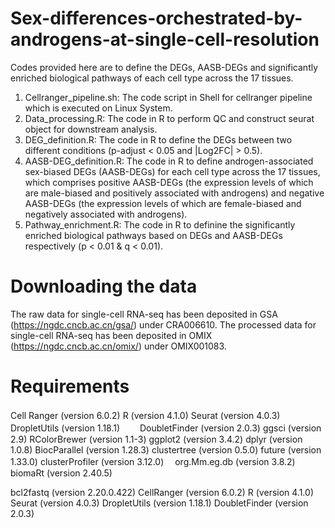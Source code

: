 # Sex-differences-orchestrated-by-androgens-at-single-cell-resolution
Codes provided here are to define the DEGs, AASB-DEGs and significantly enriched biological pathways of each cell type across the 17 tissues.
1. Cellranger_pipeline.sh: The code script in Shell for cellranger pipeline which is executed on Linux System.
2. Data_processing.R: The code in R to perform QC and construct seurat object for downstream analysis.
3. DEG_definition.R: The code in R to define the DEGs between two different conditions (p-adjust < 0.05 and |Log2FC| > 0.5).
4. AASB-DEG_definition.R: The code in R to define androgen-associated sex-biased DEGs (AASB-DEGs) for each cell type across the 17 tissues, which comprises positive AASB-DEGs (the expression levels of which are male-biased and positively associated with androgens) and negative AASB-DEGs (the expression levels of which are female-biased and negatively associated with androgens).
5. Pathway_enrichment.R: The code in R to definine the significantly enriched biological pathways based on DEGs and AASB-DEGs respectively (p < 0.01 & q < 0.01).
# Downloading the data
The raw data for single-cell RNA-seq has been deposited in GSA (https://ngdc.cncb.ac.cn/gsa/) under CRA006610. The processed data for single-cell RNA-seq has been deposited in OMIX (https://ngdc.cncb.ac.cn/omix/) under OMIX001083. 
# Requirements
Cell Ranger (version 6.0.2)
R (version 4.1.0)
Seurat (version 4.0.3)　
DropletUtils (version 1.18.1)　　
DoubletFinder (version 2.0.3)
ggsci (version 2.9)
RColorBrewer (version 1.1-3)
ggplot2 (version 3.4.2)
dplyr (version 1.0.8)
BiocParallel (version 1.28.3)
clustertree (version 0.5.0)
future (version 1.33.0)
clusterProfiler (version 3.12.0)　
org.Mm.eg.db (version 3.8.2)
biomaRt (version 2.40.5)

bcl2fastq (version 2.20.0.422) 
CellRanger (version 6.0.2)
R (version 4.1.0) 
Seurat (version 4.0.3)
DropletUtils (version 1.18.1)
DoubletFinder (version 2.0.3) 

